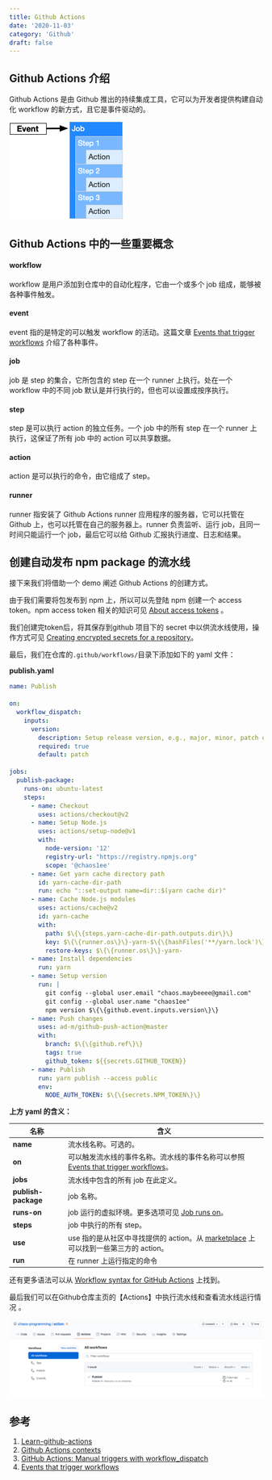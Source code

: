 ```yaml
---
title: Github Actions
date: '2020-11-03'
category: 'Github'
draft: false
---
```


## Github Actions 介绍

Github Actions 是由 Github 推出的持续集成工具，它可以为开发者提供构建自动化 workflow 的新方式，且它是事件驱动的。

![Overview action](./overview-actions-simple.png)

## Github Actions 中的一些重要概念

#### workflow

workflow 是用户添加到仓库中的自动化程序，它由一个或多个 job 组成，能够被各种事件触发。

#### event

event 指的是特定的可以触发 workflow 的活动。这篇文章 [Events that trigger workflows](https://docs.github.com/en/free-pro-team@latest/actions/reference/events-that-trigger-workflows) 介绍了各种事件。

#### job

job 是 step 的集合，它所包含的 step 在一个 runner 上执行。处在一个 workflow 中的不同 job 默认是并行执行的，但也可以设置成按序执行。

#### step

step 是可以执行 action 的独立任务。一个 job 中的所有 step 在一个 runner 上执行，这保证了所有 job 中的 action 可以共享数据。

#### action

action 是可以执行的命令，由它组成了 step。

#### runner

runner 指安装了 Github Actions runner 应用程序的服务器，它可以托管在 Github 上，也可以托管在自己的服务器上。runner 负责监听、运行 job，且同一时间只能运行一个 job，最后它可以给 Github 汇报执行进度、日志和结果。

## 创建自动发布 npm package 的流水线

接下来我们将借助一个 demo 阐述 Github Actions 的创建方式。

由于我们需要将包发布到 npm 上，所以可以先登陆 npm 创建一个 access token。npm access token 相关的知识可见 [About access tokens](https://docs.npmjs.com/about-access-tokens) 。

我们创建完token后，将其保存到github 项目下的 secret 中以供流水线使用，操作方式可见 [Creating encrypted secrets for a repository](https://docs.github.com/en/free-pro-team@latest/actions/reference/encrypted-secrets#creating-encrypted-secrets-for-a-repository)。

最后，我们在仓库的`.github/workflows/`目录下添加如下的 yaml 文件：

**publish.yaml**

```yaml
name: Publish

on:
  workflow_dispatch:
    inputs:
      version:
        description: Setup release version, e.g., major, minor, patch or specific version.
        required: true
        default: patch

jobs:
  publish-package:
    runs-on: ubuntu-latest
    steps:
      - name: Checkout
        uses: actions/checkout@v2
      - name: Setup Node.js
        uses: actions/setup-node@v1
        with:
          node-version: '12'
          registry-url: "https://registry.npmjs.org"
          scope: '@chaos1ee'
      - name: Get yarn cache directory path
        id: yarn-cache-dir-path
        run: echo "::set-output name=dir::$(yarn cache dir)"
      - name: Cache Node.js modules
        uses: actions/cache@v2
        id: yarn-cache
        with:
          path: $\{\{steps.yarn-cache-dir-path.outputs.dir\}\}
          key: $\{\{runner.os\}\}-yarn-$\{\{hashFiles('**/yarn.lock')\}\}
          restore-keys: $\{\{runner.os\}\}-yarn-
      - name: Install dependencies
        run: yarn
      - name: Setup version
        run: |
          git config --global user.email "chaos.maybeeee@gmail.com"
          git config --global user.name "chaos1ee"
          npm version $\{\{github.event.inputs.version\}\}
      - name: Push changes
        uses: ad-m/github-push-action@master
        with:
          branch: $\{\{github.ref\}\}
          tags: true
		  github_token: ${{secrets.GITHUB_TOKEN}}
      - name: Publish
        run: yarn publish --access public
        env:
          NODE_AUTH_TOKEN: $\{\{secrets.NPM_TOKEN\}\}
```

**上方 yaml 的含义：**

| **名称**            | 含义                                                                                                                                                                                                              |
| ------------------- | ----------------------------------------------------------------------------------------------------------------------------------------------------------------------------------------------------------------- |
| **name**            | 流水线名称。可选的。                                                                                                                                                                                              |
| **on**              | 可以触发流水线的事件名称。流水线的事件名称可以参照 [Events that trigger workflows](https://docs.github.com/en/free-pro-team@latest/actions/reference/events-that-trigger-workflows#configuring-workflow-events)。 |
| **jobs**            | 流水线中包含的所有 job 在此定义。                                                                                                                                                                                 |
| **publish-package** | job 名称。                                                                                                                                                                                                        |
| **runs-on**         | job 运行的虚拟环境。更多选项可见 [Job runs on](https://docs.github.com/en/free-pro-team@latest/actions/reference/workflow-syntax-for-github-actions#jobsjob_idruns-on)。                                                         |
| **steps**           | job 中执行的所有 step。                                                                                                                                                                                           |
| **use**             | use 指的是从社区中寻找提供的 action。从 [marketplace](https://github.com/marketplace?category=free&type=actions) 上可以找到一些第三方的 action。                                                                     |
| **run**             | 在 runner 上运行指定的命令                                                                                                                                                                                        |

还有更多语法可以从 [Workflow syntax for GitHub Actions](https://docs.github.com/en/free-pro-team@latest/actions/reference/workflow-syntax-for-github-actions#jobsjob_idstrategy) 上找到。

最后我们可以在Github仓库主页的【Actions】中执行流水线和查看流水线运行情况 。

![Github actions](./actions.png)

## 参考

1. [Learn-github-actions](https://docs.github.com/en/free-pro-team@latest/actions/learn-github-actions)
2. [Github Actions contexts](https://docs.github.com/en/free-pro-team@latest/actions/reference/context-and-expression-syntax-for-github-actions#contexts)
3. [GitHub Actions: Manual triggers with workflow_dispatch](https://github.blog/changelog/2020-07-06-github-actions-manual-triggers-with-workflow_dispatch)
4. [Events that trigger workflows](https://docs.github.com/en/free-pro-team@latest/actions/reference/events-that-trigger-workflows#configuring-workflow-events)
